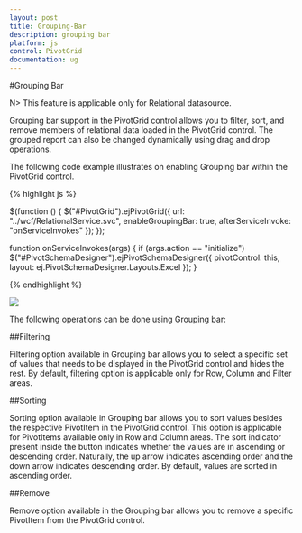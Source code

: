 ```yaml
---
layout: post
title: Grouping-Bar
description: grouping bar
platform: js
control: PivotGrid
documentation: ug
---
```


#Grouping Bar

N> This feature is applicable only for Relational datasource.

Grouping bar support in the PivotGrid control allows you to filter, sort, and remove members of relational data loaded in the PivotGrid control. The grouped report can also be changed dynamically using drag and drop operations.

The following code example illustrates on enabling Grouping bar within the PivotGrid control.

{% highlight js %}

$(function () {
    $("#PivotGrid").ejPivotGrid({
        url: "../wcf/RelationalService.svc",
        enableGroupingBar: true,
        afterServiceInvoke: "onServiceInvokes"
     });
});

function onServiceInvokes(args) {
    if (args.action == "initialize")
        $("#PivotSchemaDesigner").ejPivotSchemaDesigner({
            pivotControl: this,
            layout: ej.PivotSchemaDesigner.Layouts.Excel
        });
}

{% endhighlight %}

![]("/js/PivotGrid/Grouping-Bar_images/Grouping-Bar_img1.png") 

The following operations can be done using Grouping bar:

##Filtering

Filtering option available in Grouping bar allows you to select a specific set of values that needs to be displayed in the PivotGrid control and hides the rest. By default, filtering option is applicable only for Row, Column and Filter areas.

##Sorting

Sorting option available in Grouping bar allows you to sort values besides the respective PivotItem in the PivotGrid control. This option is applicable for PivotItems available only in Row and Column areas. The sort indicator present inside the button indicates whether the values are in ascending or descending order. Naturally, the up arrow indicates ascending order and the down arrow indicates descending order. By default, values are sorted in ascending order.

##Remove

Remove option available in the Grouping bar allows you to remove a specific PivotItem from the PivotGrid control.



